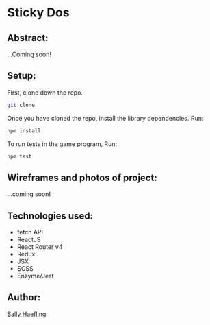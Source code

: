 # Sticky Dos

## Abstract:

...Coming soon!


## Setup:

First, clone down the repo.

```bash
git clone 
```

Once you have cloned the repo, install the library dependencies. Run:

```bash
npm install
```
To run tests in the game program, Run:
```bash
npm test
```

## Wireframes and photos of project:

...coming soon!


## Technologies used:

* fetch API
* ReactJS 
* React Router v4
* Redux 
* JSX 
* SCSS
* Enzyme/Jest

## Author:

[Sally Haefling](https://github.com/SallyHaefling)


